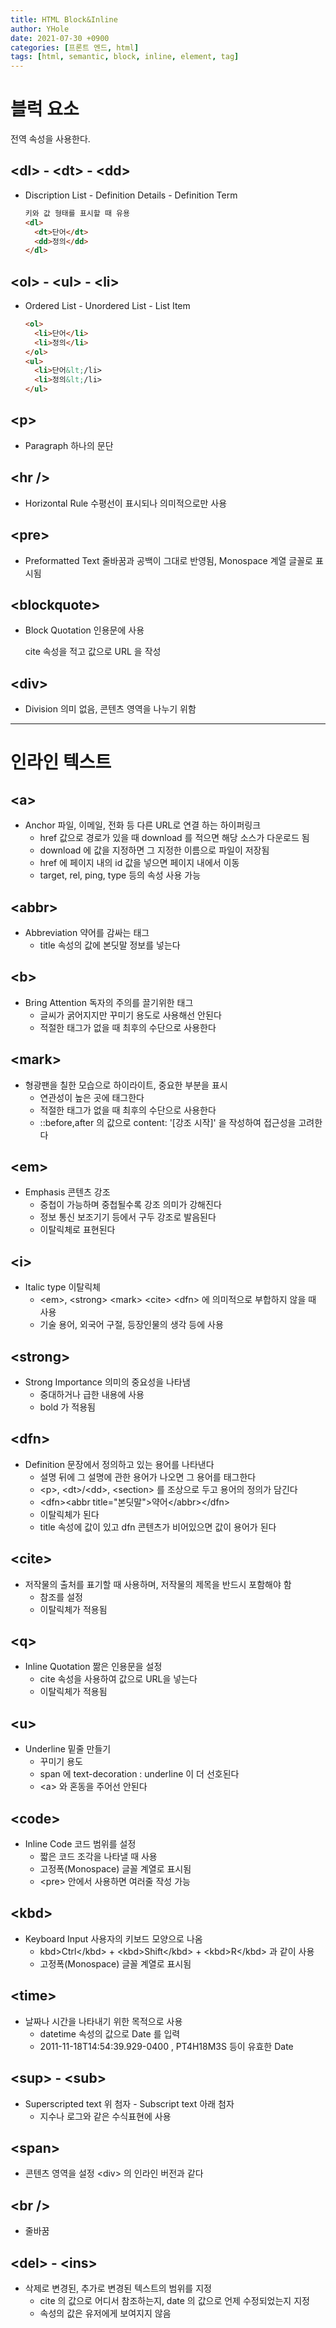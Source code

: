 ```yaml
---
title: HTML Block&Inline
author: YHole
date: 2021-07-30 +0900
categories: [프론트 엔드, html]
tags: [html, semantic, block, inline, element, tag]
---
```


# 블럭 요소

전역 속성을 사용한다.

## &lt;dl&gt; - &lt;dt&gt; - &lt;dd&gt;

- Discription List - Definition Details - Definition Term

    ```html
    키와 값 형태를 표시할 때 유용
    <dl>
      <dt>단어</dt>
      <dd>정의</dd>
    </dl>
    ```

## &lt;ol&gt; - &lt;ul&gt; - &lt;li&gt;

- Ordered List - Unordered List - List Item

    ```html
    <ol>
      <li>단어</li>
      <li>정의</li>
    </ol>
    <ul>
      <li>단어&lt;/li>
      <li>정의&lt;/li>
    </ul>
    ```

## &lt;p&gt;

- Paragraph 하나의 문단

## &lt;hr /&gt;

- Horizontal Rule 수평선이 표시되나 의미적으로만 사용

## &lt;pre&gt;

- Preformatted Text 줄바꿈과 공백이 그대로 반영됨, Monospace 계열 글꼴로 표시됨

## &lt;blockquote&gt;

- Block Quotation 인용문에 사용

    cite 속성을 적고 값으로 URL 을 작성

## &lt;div&gt;

- Division 의미 없음, 콘텐츠 영역을 나누기 위함

-----------

# 인라인 텍스트

## &lt;a&gt;

- Anchor 파일, 이메일, 전화 등 다른 URL로 연결 하는 하이퍼링크
    - href 값으로 경로가 있을 때 download 를 적으면 해당 소스가 다운로드 됨
    - download 에 값을 지정하면 그 지정한 이름으로 파일이 저장됨
    - href 에 페이지 내의 id 값을 넣으면 페이지 내에서 이동
    - target, rel, ping, type 등의 속성 사용 가능

## &lt;abbr&gt;

- Abbreviation 약어를 감싸는 태그
    - title 속성의 값에 본딧말 정보를 넣는다

## &lt;b&gt;

- Bring Attention 독자의 주의를 끌기위한 태그
    - 글씨가 굵어지지만 꾸미기 용도로 사용해선 안된다
    - 적절한 태그가 없을 때 최후의 수단으로 사용한다

## &lt;mark&gt;

- 형광팬을 칠한 모습으로 하이라이트, 중요한 부분을 표시
    - 연관성이 높은 곳에 태그한다
    - 적절한 태그가 없을 때 최후의 수단으로 사용한다
    - ::before,after 의 값으로 content: '[강조 시작]' 을 작성하여 접근성을 고려한다

## &lt;em&gt;

- Emphasis 콘텐츠 강조
    - 중첩이 가능하며 중첩될수록 강조 의미가 강해진다
    - 정보 통신 보조기기 등에서 구두 강조로 발음된다
    - 이탈릭체로 표현된다

## &lt;i&gt;

- Italic type 이탈릭체
    - &lt;em&gt;, &lt;strong&gt; &lt;mark&gt; &lt;cite&gt; &lt;dfn&gt; 에 의미적으로 부합하지 않을 때 사용
    - 기술 용어, 외국어 구절, 등장인물의 생각 등에 사용

## &lt;strong&gt;

- Strong Importance 의미의 중요성을 나타냄
    - 중대하거나 급한 내용에 사용
    - bold 가 적용됨

## &lt;dfn&gt;

- Definition 문장에서 정의하고 있는 용어를 나타낸다
    - 설명 뒤에 그 설명에 관한 용어가 나오면 그 용어를 태그한다
    - &lt;p&gt;, &lt;dt&gt;/&lt;dd&gt;, &lt;section&gt; 를 조상으로 두고 용어의 정의가 담긴다
    - &lt;dfn&gt;&lt;abbr title="본딧말"&gt;약어&lt;/abbr&gt;&lt;/dfn&gt;
    - 이탈릭체가 된다
    - title 속성에 값이 있고 dfn 콘텐츠가 비어있으면 값이 용어가 된다

## &lt;cite&gt;

- 저작물의 출처를 표기할 때 사용하며, 저작물의 제목을 반드시 포함해야 함
    - 참조를 설정
    - 이탈릭체가 적용됨

## &lt;q&gt;

- Inline Quotation 짦은 인용문을 설정
    - cite 속성을 사용하여 값으로 URL을 넣는다
    - 이탈릭체가 적용됨

## &lt;u&gt;

- Underline 밑줄 만들기
    - 꾸미기 용도
    - span 에 text-decoration : underline 이 더 선호된다
    - &lt;a&gt; 와 혼동을 주어선 안된다

## &lt;code&gt;

- Inline Code 코드 범위를 설정
    - 짧은 코드 조각을 나타낼 때 사용
    - 고정폭(Monospace) 글꼴 계열로 표시됨
    - &lt;pre&gt; 안에서 사용하면 여러줄 작성 가능

## &lt;kbd&gt;

- Keyboard Input 사용자의 키보드 모양으로 나옴
    - kbd&gt;Ctrl&lt;/kbd&gt; + &lt;kbd&gt;Shift&lt;/kbd&gt; + &lt;kbd&gt;R&lt;/kbd&gt; 과 같이 사용
    - 고정폭(Monospace) 글꼴 계열로 표시됨

## &lt;time&gt;

- 날짜나 시간을 나타내기 위한 목적으로 사용
    - datetime 속성의 값으로 Date 를 입력
    - 2011-11-18T14:54:39.929-0400 , PT4H18M3S 등이 유효한 Date

## &lt;sup&gt; - &lt;sub&gt;

- Superscripted text 위 첨자  -  Subscript text 아래 첨자
    - 지수나 로그와 같은 수식표현에 사용

## &lt;span&gt;

- 콘텐츠 영역을 설정 &lt;div&gt; 의 인라인 버전과 같다

## &lt;br /&gt;

- 줄바꿈

## &lt;del&gt; - &lt;ins&gt;

- 삭제로 변경된, 추가로 변경된 텍스트의 범위를 지정
    - cite 의 값으로 어디서 참조하는지, date 의 값으로 언제 수정되었는지 지정
    - 속성의 값은 유저에게 보여지지 않음
